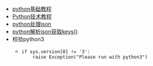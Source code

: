 - [python基础教程](https://www.runoob.com/python/python-variable-types.html)
- [Python技术教程](https://www.yuanrenxue.com/python/python-boolean.html)
- [python处理json](https://blog.csdn.net/qq_34160248/article/details/121605538)
- [python解析json获取keys()](https://wenku.baidu.com/view/da118ae80608763231126edb6f1aff00bed5709c.html)
- 校验python3
	- ```
	  if sys.version[0] != '3':
	      raise Exception("Please run with python3")
	  ```